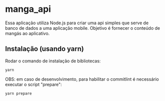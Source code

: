 # manga_api

Essa aplicação utiliza Node.js para criar uma api simples que serve de banco de dados a uma aplicação mobile. Objetivo é fornecer o conteúdo de mangás ao aplicativo.

## Instalação (usando yarn)

Rodar o comando de instalação de bibliotecas:

`yarn`

OBS: em caso de desenvolvimento, para habilitar o commitlint é necessário executar o script "prepare":

`yarn prepare`
